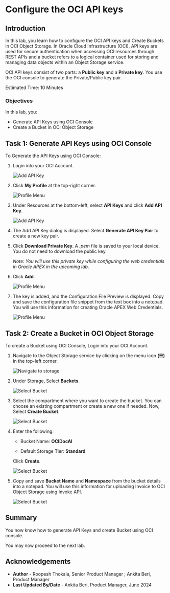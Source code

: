 # Configure the OCI API keys

## Introduction

In this lab, you learn how to configure the OCI API keys and Create Buckets in OCI Object Storage. In Oracle Cloud Infrastructure (OCI), API keys are used for secure authentication when accessing OCI resources through REST APIs and a bucket refers to a logical container used for storing and managing data objects within an Object Storage service.

OCI API keys consist of two parts: a **Public key** and a **Private key**. You use the OCI console to generate the Private/Public key pair.

Estimated Time: 10 Minutes

### Objectives
In this lab, you:

- Generate API Keys using OCI Console
- Create a Bucket in OCI Object Storage

## Task 1: Generate API Keys using OCI Console

To Generate the API Keys using OCI Console:

1. Login into your OCI Account.

   ![Add API Key](images/oci-login.png " ")

2. Click **My Profile** at the top-right corner.

    ![Profile Menu](images/profile.png " ")

3. Under Resources at the bottom-left, select **API Keys** and  click **Add API Key**.

    ![Add API Key](images/api-keys.png " ")

4. The Add API Key dialog is displayed. Select **Generate API Key Pair** to create a new key pair.

5. Click **Download Private Key**. A *.pem* file is saved to your local device. You do not need to download the public key.

   *Note: You will use this private key while configuring the web credentials in Oracle APEX in the upcoming lab.*

6. Click **Add**.

    ![Profile Menu](images/add-api-key.png " ")

7. The key is added, and the Configuration File Preview is displayed. Copy and save the configuration file snippet from the text box into a notepad. You will use this information for creating Oracle APEX Web Credentials.

    ![Profile Menu](images/configuration-preview.png " ")

## Task 2: Create a Bucket in OCI Object Storage
To create a Bucket using OCI Console, Login into your OCI Account.

1. Navigate to the Object Storage service by clicking on the menu icon **(☰)** in the top-left corner.

   ![Navigate to storage](images/navigate-to-storage.png " ")

2. Under Storage, Select **Buckets**.

   ![Select Bucket](images/select-bucket.png " ")

3. Select the compartment where you want to create the bucket. You can choose an existing compartment or create a new one if needed. Now, Select **Create Bucket**.

   ![Select Bucket](images/create-bucket.png " ")

4. Enter the following:

    - Bucket Name: **OCIDocAI**

    - Default Storage Tier: **Standard**

    Click **Create**.

    ![Select Bucket](images/bucket-details.png " ")

5. Copy and save **Bucket Name** and **Namespace** from the bucket details into a notepad. You will use this information for uploading Invoice to OCI Object Storage using Invoke API.

    ![Select Bucket](images/bucket-created.png " ")

## Summary
You now know how to generate API Keys and create Bucket using OCI console.

You may now proceed to the next lab.

## Acknowledgements
- **Author** - Roopesh Thokala, Senior Product Manager ; Ankita Beri, Product Manager
- **Last Updated By/Date** - Ankita Beri, Product Manager, June 2024
